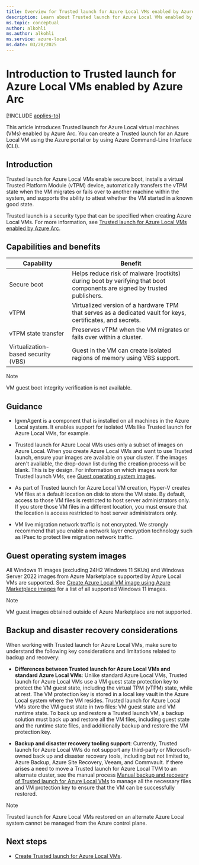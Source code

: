 ```yaml
---
title: Overview for Trusted launch for Azure Local VMs enabled by Azure Arc
description: Learn about Trusted launch for Azure Local VMs enabled by Azure Arc.
ms.topic: conceptual
author: alkohli
ms.author: alkohli
ms.service: azure-local
ms.date: 03/20/2025
---
```


# Introduction to Trusted launch for Azure Local VMs enabled by Azure Arc

[!INCLUDE [applies-to](../includes/hci-applies-to-23h2.md)]

This article introduces Trusted launch for Azure Local virtual machines (VMs) enabled by Azure Arc. You can create a Trusted launch for an Azure Local VM using the Azure portal or by using Azure Command-Line Interface (CLI).

## Introduction

Trusted launch for Azure Local VMs enable secure boot, installs a virtual Trusted Platform Module (vTPM) device, automatically transfers the vTPM state when the VM migrates or fails over to another machine within the system, and supports the ability to attest whether the VM started in a known good state.

Trusted launch is a security type that can be specified when creating Azure Local VMs. For more information, see [Trusted launch for Azure Local VMs enabled by Azure Arc](https://techcommunity.microsoft.com/t5/security-compliance-and-identity/trusted-launch-for-azure-arc-vms-on-azure-stack-hci-version-23h2/ba-p/3978051).

## Capabilities and benefits

| Capability | Benefit |
|----|----|
| Secure boot | Helps reduce risk of malware (rootkits) during boot by verifying that boot components are signed by trusted publishers. |
| vTPM | Virtualized version of a hardware TPM that serves as a dedicated vault for keys, certificates, and secrets.  |
| vTPM state transfer| Preserves vTPM when the VM migrates or fails over within a cluster. |
| Virtualization-based security (VBS) | Guest in the VM can create isolated regions of memory using VBS support. |

> [!NOTE]
> VM guest boot integrity verification is not available.

## Guidance

- IgvmAgent is a component that is installed on all machines in the Azure Local system. It enables support for isolated VMs like Trusted launch for Azure Local VMs, for example.

- Trusted launch for Azure Local VMs uses only a subset of images on Azure Local. When you create Azure Local VMs and want to use Trusted launch, ensure your images are available on your cluster. If the images aren't available, the drop-down list during the creation process will be blank. This is by design. For information on which images work for Trusted launch VMs, see [Guest operating system images](#guest-operating-system-images).

- As part of Trusted launch for Azure Local VM creation, Hyper-V creates VM files at a default location on disk to store the VM state. By default, access to those VM files is restricted to host server administrators only. If you store those VM files in a different location, you must ensure that the location is access restricted to host server administrators only.

- VM live migration network traffic is not encrypted. We strongly recommend that you enable a network layer encryption technology such as IPsec to protect live migration network traffic.

<!--- VM live migration network traffic is not encrypted. We strongly recommend that you enable IPsec to protect live migration network traffic. For more information, see [Network Recommendations for a Hyper-V Cluster](/previous-versions/windows/it-pro/windows-server-2012-R2-and-2012/dn550728(v=ws.11)#How_to_isolate_the_network_traffic_on_a_Hyper-V_cluster).-->

## Guest operating system images

All Windows 11 images (excluding 24H2 Windows 11 SKUs) and Windows Server 2022 images from Azure Marketplace supported by Azure Local VMs are supported. See [Create Azure Local VM image using Azure Marketplace images](/azure-stack/hci/manage/virtual-machine-image-azure-marketplace?tabs=azurecli) for a list of all supported Windows 11 images.

> [!NOTE]
> VM guest images obtained outside of Azure Marketplace are not supported.

## Backup and disaster recovery considerations

When working with Trusted launch for Azure Local VMs, make sure to understand the following key considerations and limitations related to backup and recovery:

- **Differences between Trusted launch for Azure Local VMs and standard Azure Local VMs**: Unlike standard Azure Local VMs, Trusted launch for Azure Local VMs use a VM guest state protection key to protect the VM guest state, including the virtual TPM (vTPM) state, while at rest. The VM protection key is stored in a local key vault in the Azure Local system where the VM resides. Trusted launch for Azure Local VMs store the VM guest state in two files: VM guest state and VM runtime state. To back up and restore a Trusted launch VM, a backup solution must back up and restore all the VM files, including guest state and the runtime state files, and additionally backup and restore the VM protection key.

- **Backup and disaster recovery tooling support**: Currently, Trusted launch for Azure Local VMs do not support any third-party or Microsoft-owned back up and disaster recovery tools, including but not limited to, Azure Backup, Azure Site Recovery, Veeam, and Commvault. If there arises a need to move a Trusted launch for Azure Local TVM to an alternate cluster, see the manual process [Manual backup and recovery of Trusted launch for Azure Local VMs](./trusted-launch-vm-import-key.md) to manage all the necessary files and VM protection key to ensure that the VM can be successfully restored.  

> [!NOTE]
> Trusted launch for Azure Local VMs restored on an alternate Azure Local system cannot be managed from the Azure control plane.

## Next steps

- [Create Trusted launch for Azure Local VMs](create-arc-virtual-machines.md).
